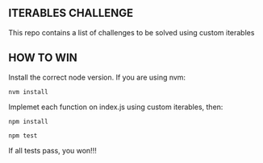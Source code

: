 ## ITERABLES CHALLENGE

This repo contains a list of challenges to be solved using custom iterables


## HOW TO WIN

Install the correct node version. If you are using nvm:

```
nvm install
```

Implemet each function on index.js using custom iterables, then:

```
npm install

npm test
```

If all tests pass, you won!!!